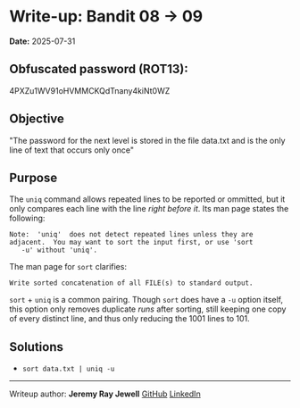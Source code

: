 # Write-up: Bandit 08 → 09  
**Date:** 2025-07-31  


## Obfuscated password (ROT13): 

4PXZu1WV91oHVMMCKQdTnany4kiNt0WZ

## Objective
	
"The password for the next level is stored in the file data.txt and is the only line of text that occurs only once"

## Purpose

The `uniq` command allows repeated lines to be reported or ommitted, but it only compares each line with the line *right before it*. Its man page states the following:

<premarkdown>

	Note:  'uniq'  does not detect repeated lines unless they are adjacent.  You may want to sort the input first, or use 'sort
       -u' without 'uniq'.

</pre>

The man page for `sort` clarifies:

<premarkdown>

	Write sorted concatenation of all FILE(s) to standard output. 

</pre>

`sort` + `uniq` is a common pairing. Though `sort` does have a `-u` option itself, this option only removes duplicate *runs* after sorting, still keeping one copy of every distinct line, and thus only reducing the 1001 lines to 101. 

## Solutions

- `sort data.txt | uniq -u`

___

Writeup author: **Jeremy Ray Jewell**
[GitHub](https://github.com/jeremyrayjewell)
[LinkedIn](https://www.linkedin.com/in/jeremyrayjewell)
